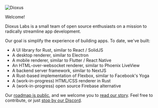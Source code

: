 <img src="https://raw.githubusercontent.com/DioxusLabs/dioxus/master/notes/header.svg" alt="Dioxus" />

Welcome!

Dioxus Labs is a small team of open source enthusiasts on a mission to radically streamline app development.

Our goal is simplify the experience of building apps. To date, we've built:

- A UI library for Rust, similar to React / SolidJS
- A desktop renderer, similar to Electron
- A mobile renderer, similar to Flutter / React Native
- An HTML-over-websocket renderer, similar to Phoenix LiveView
- A backend server framework, similar to NextJS
- A Rust-based implementation of Flexbox, similar to Facebook's Yoga
- A (work-in-progress) HTML/CSS renderer in Rust
- A (work-in-progress) open source Firebase alternative 

Our [roadmap is public](https://pointy-quokka-0c3.notion.site/Dioxus-Labs-Public-Roadmap-771939f47d13423abe2a2195b5617555?pvs=4), and we welcome you to [read our story](https://dioxuslabs.com/blog/introducing-dioxus). Feel free to contribute, or just [stop by our Discord](https://discord.gg/XgGxMSkvUM).
